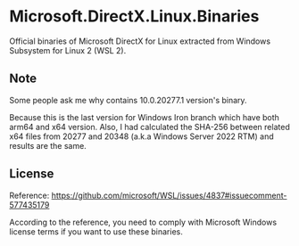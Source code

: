 ﻿# Microsoft.DirectX.Linux.Binaries

Official binaries of Microsoft DirectX for Linux extracted from Windows
Subsystem for Linux 2 (WSL 2).

## Note

Some people ask me why contains 10.0.20277.1 version's binary.

Because this is the last version for Windows Iron branch which have both arm64
and x64 version. Also, I had calculated the SHA-256 between related x64 files 
from 20277 and 20348 (a.k.a Windows Server 2022 RTM) and results are the same.

## License

Reference: https://github.com/microsoft/WSL/issues/4837#issuecomment-577435179

According to the reference, you need to comply with Microsoft Windows license
terms if you want to use these binaries.

